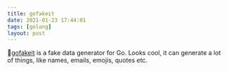 ```yaml
---
title: gofakeit
date: 2021-01-23 17:44:01
tags: [golang]
layout: post
---
```


🏃[gofakeit](https://github.com/brianvoe/gofakeit) is a fake data generator for Go. Looks cool, it can generate a lot of things, like names, emails, emojis, quotes etc.
